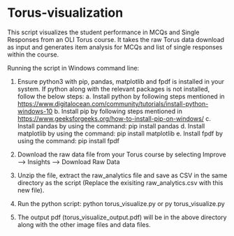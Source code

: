 # Torus-visualization

This script visualizes the student performance in MCQs and Single Responses from an OLI Torus course. It takes the raw Torus data download as input and generates item analysis for MCQs and list of single responses within the course.

Running the script in Windows command line: 
1. Ensure python3 with pip, pandas, matplotlib and fpdf is installed in your system. If python along with the relevant packages is not installed, follow the below steps: 
a. Install python by following steps mentioned in https://www.digitalocean.com/community/tutorials/install-python-windows-10 
b. Install pip by following steps mentioned in https://www.geeksforgeeks.org/how-to-install-pip-on-windows/ 
c. Install pandas by using the command: pip install pandas
d. Install matplotlib by using the command: pip install matplotlib
e. Install fpdf by using the command: pip install fpdf

2. Download the raw data file from your Torus course by selecting Improve --> Insights --> Download Raw Data

3. Unzip the file, extract the raw_analytics file and save as CSV in the same directory as the script (Replace the exisiting raw_analytics.csv with this new file). 

4. Run the python script: python torus_visualize.py 
or py torus_visualize.py

5. The output pdf (torus_visualize_output.pdf) will be in the above directory along with the other image files and data files. 


